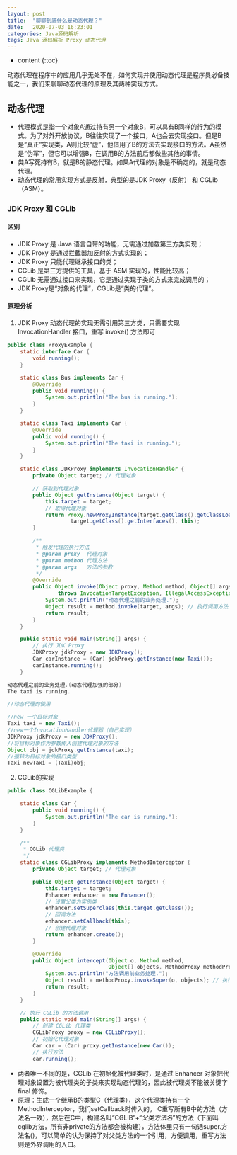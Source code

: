 ```yaml
---
layout: post
title:  "聊聊到底什么是动态代理？"
date:   2020-07-03 16:23:01
categories: Java源码解析
tags: Java 源码解析 Proxy 动态代理
---
```


* content
{:toc}

动态代理在程序中的应用几乎无处不在，如何实现并使用动态代理是程序员必备技能之一，我们来聊聊动态代理的原理及其两种实现方式。





## 动态代理
- 代理模式是指一个对象A通过持有另一个对象B，可以具有B同样的行为的模式。为了对外开放协议，B往往实现了一个接口，A也会去实现接口。但是B是“真正”实现类，A则比较“虚”，他借用了B的方法去实现接口的方法。A虽然是“伪军”，但它可以增强B，在调用B的方法前后都做些其他的事情。
- 类A写死持有B，就是B的静态代理。如果A代理的对象是不确定的，就是动态代理。
- 动态代理的常用实现方式是反射，典型的是JDK Proxy（反射） 和 CGLib（ASM）。

### JDK Proxy 和 CGLib
#### 区别
- JDK Proxy 是 Java 语言自带的功能，无需通过加载第三方类实现；
- JDK Proxy 是通过拦截器加反射的方式实现的；
- JDK Proxy 只能代理继承接口的类；
- CGLib 是第三方提供的工具，基于 ASM 实现的，性能比较高；
- CGLib 无需通过接口来实现，它是通过实现子类的方式来完成调用的；
- JDK Proxy是“对象的代理”，CGLib是“类的代理”。

#### 原理分析
1. JDK Proxy 动态代理的实现无需引用第三方类，只需要实现 InvocationHandler 接口，重写 invoke() 方法即可
```java
public class ProxyExample {
    static interface Car {
        void running();
    }

    static class Bus implements Car {
        @Override
        public void running() {
            System.out.println("The bus is running.");
        }
    }

    static class Taxi implements Car {
        @Override
        public void running() {
            System.out.println("The taxi is running.");
        }
    }

    static class JDKProxy implements InvocationHandler {
        private Object target; // 代理对象

        // 获取到代理对象
        public Object getInstance(Object target) {
            this.target = target;
            // 取得代理对象
            return Proxy.newProxyInstance(target.getClass().getClassLoader(),
                    target.getClass().getInterfaces(), this);
        }

        /**
         * 触发代理的执行方法
         * @param proxy  代理对象
         * @param method 代理方法
         * @param args   方法的参数
         */
        @Override
        public Object invoke(Object proxy, Method method, Object[] args)
                throws InvocationTargetException, IllegalAccessException {
            System.out.println("动态代理之前的业务处理.");
            Object result = method.invoke(target, args); // 执行调用方法（此方法执行前后，可以进行相关业务处理）
            return result;
        }
    }

    public static void main(String[] args) {
        // 执行 JDK Proxy
        JDKProxy jdkProxy = new JDKProxy();
        Car carInstance = (Car) jdkProxy.getInstance(new Taxi());
        carInstance.running();
	}

动态代理之前的业务处理.(动态代理加强的部分)
The taxi is running.

//动态代理的使用

//new 一个目标对象
Taxi taxi = new Taxi(); 
//new一个InvocationHandler代理器（自己实现）
JDKProxy jdkProxy = new JDKProxy();
//将目标对象作为参数传入创建代理对象的方法
Object obj = jdkProxy.getInstance(taxi);
//强转为目标对象的接口类型
Taxi newTaxi = (Taxi)obj;
```

2. CGLib的实现


```java
public class CGLibExample {

    static class Car {
        public void running() {
            System.out.println("The car is running.");
        }
    }

    /**
     * CGLib 代理类
     */
    static class CGLibProxy implements MethodInterceptor {
        private Object target; // 代理对象

        public Object getInstance(Object target) {
            this.target = target;
            Enhancer enhancer = new Enhancer();
            // 设置父类为实例类
            enhancer.setSuperclass(this.target.getClass());
            // 回调方法
            enhancer.setCallback(this);
            // 创建代理对象
            return enhancer.create();
        }

        @Override
        public Object intercept(Object o, Method method,
                                Object[] objects, MethodProxy methodProxy) throws Throwable {
            System.out.println("方法调用前业务处理.");
            Object result = methodProxy.invokeSuper(o, objects); // 执行方法调用
            return result;
        }
    }

    // 执行 CGLib 的方法调用
    public static void main(String[] args) {
        // 创建 CGLib 代理类
        CGLibProxy proxy = new CGLibProxy();
        // 初始化代理对象
        Car car = (Car) proxy.getInstance(new Car());
        // 执行方法
        car.running();

```
- 两者唯一不同的是，CGLib 在初始化被代理类时，是通过 Enhancer 对象把代理对象设置为被代理类的子类来实现动态代理的，因此被代理类不能被关键字 final 修饰。
- 原理：生成一个继承B的类型C（代理类），这个代理类持有一个MethodInterceptor，我们setCallback时传入的。 C重写所有B中的方法（方法名一致），然后在C中，构建名叫“CGLIB”+“$父类方法名$”的方法（下面叫cglib方法，所有非private的方法都会被构建），方法体里只有一句话super.方法名()，可以简单的认为保持了对父类方法的一个引用，方便调用，重写方法则是外界调用的入口。
